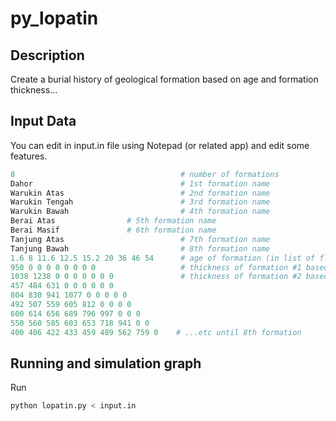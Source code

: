 # py_lopatin

## Description
Create a burial history of geological formation based on age and formation thickness...

## Input Data
You can edit in input.in file using Notepad (or related app) and edit some features.
```py
8                                     # number of formations
Dahor                                 # 1st formation name 
Warukin Atas                          # 2nd formation name
Warukin Tengah                        # 3rd formation name
Warukin Bawah                         # 4th formation name
Berai Atas			      # 5th formation name
Berai Masif			      # 6th formation name
Tanjung Atas                          # 7th formation name
Tanjung Bawah                         # 8th formation name
1.6 8 11.6 12.5 15.2 20 36 46 54      # age of formation (in list of float number)
950 0 0 0 0 0 0 0 0                   # thickness of formation #1 based on age input'd
1038 1238 0 0 0 0 0 0 0               # thickness of formation #2 based on age input'd
457 484 631 0 0 0 0 0 0
804 830 941 1077 0 0 0 0 0
492 507 559 605 812 0 0 0 0
600 614 656 689 796 997 0 0 0
550 560 585 603 653 718 941 0 0
400 406 422 433 459 489 562 759 0    # ...etc until 8th formation
```

## Running and simulation graph
Run
```bash
python lopatin.py < input.in
```

